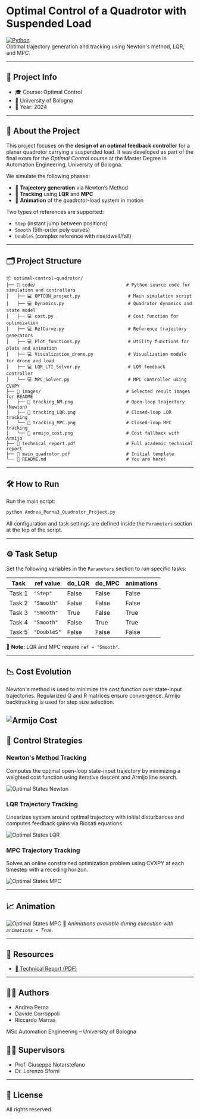 # Optimal Control of a Quadrotor with Suspended Load

[![Python](https://img.shields.io/badge/Python-3.10-blue?logo=python)](https://www.python.org/)  
Optimal trajectory generation and tracking using Newton's method, LQR, and MPC.

---
## 📌 Project Info
- 🎓 Course: Optimal Control
- 🏫 University of Bologna
- 📅 Year: 2024
---

## 🧠 About the Project

This project focuses on the **design of an optimal feedback controller** for a planar quadrotor carrying a suspended load. It was developed as part of the final exam for the *Optimal Control* course at the Master Degree in Automation Engineering, University of Bologna.

We simulate the following phases:

- 🚀 **Trajectory generation** via Newton’s Method  
- 🎯 **Tracking** using **LQR** and **MPC**
- 🎥 **Animation** of the quadrotor-load system in motion

Two types of references are supported:
- `Step` (instant jump between positions)
- `Smooth` (5th-order poly curves)
- `DoubleS` (complex reference with rise/dwell/fall)

---

## 🗂 Project Structure

```
📦 optimal-control-quadrotor/
├── 📁 code/                                  # Python source code for simulation and controllers
│   ├── 💻 OPTCON_project.py                  # Main simulation script
│   ├── 💻 Dynamics.py                        # Quadrotor dynamics and state model
│   ├── 💻 cost.py                            # Cost function for optimization
│   ├── 💻 RefCurve.py                        # Reference trajectory generators
│   ├── 💻 Plot_functions.py                  # Utility functions for plots and animation
│   ├── 💻 Visualization_drone.py             # Visualization module for drone and load
│   ├── 💻 LQR_LTI_Solver.py                  # LQR feedback controller
│   └── 💻 MPC_Solver.py                      # MPC controller using CVXPY
├── 📁 images/                                # Selected result images for README
│   ├── 📸 tracking_NM.png                    # Open-loop trajectory (Newton)
│   ├── 📸 tracking_LQR.png                   # Closed-loop LQR tracking
│   └── 📸 tracking_MPC.png                   # Closed-loop MPC tracking
│   └── 📸 armijo_cost.png                    # Cost fallback with Armijo
├── 📘 technical_report.pdf                   # Full academic technical report
├── 📄 main_quadrotor.pdf                     # Initial template
└── 📄 README.md                              # You are here!
```

---

## 🛠 How to Run

Run the main script:

```bash
python Andrea_Perna3_Quadrotor_Project.py
```

All configuration and task settings are defined inside the `Parameters` section at the top of the script.

---

## ⚙️ Task Setup

Set the following variables in the `Parameters` section to run specific tasks:

| Task    | ref value    | do_LQR | do_MPC | animations |
|---------|--------------|--------|--------|------------|
| Task 1  | `"Step"`      | False  | False  | False      |
| Task 2  | `"Smooth"`    | False  | False  | False      |
| Task 3  | `"Smooth"`    | True   | False  | True       |
| Task 4  | `"Smooth"`    | False  | True   | True       |
| Task 5  | `"DoubleS"`   | False  | False  | False      |

🧠 **Note:** LQR and MPC require `ref = "Smooth"`.

---

## 📉 Cost Evolution

Newton's method is used to minimize the cost function over state-input trajectories. Regularized Q and R matrices ensure convergence. Armijo backtracking is used for step size selection.

![Armijo Cost](./images/armijo_cost.png)
---

## 🎯 Control Strategies

### Newton's Method Tracking
Computes the optimal open-loop state-input trajectory by minimizing a weighted cost function using iterative descent and Armijo line search.

![Optimal States Newton](./images/tracking_NM.png)

### LQR Trajectory Tracking
Linearizes system around optimal trajectory with initial disturbances and computes feedback gains via Riccati equations.

![Optimal States LQR](./images/tracking_LQR.png)

### MPC Trajectory Tracking
Solves an online constrained optimization problem using CVXPY at each timestep with a receding horizon.

![Optimal States MPC](./images/tracking_MPC.png)

---

## 📈 Animation

![Optimal States MPC](./images/anim.png)
📌 *Animations available during execution with `animations = True`.*

---

## 📎 Resources

- [📘 Technical Report (PDF)](./technical_report.pdf)

---

## 👨‍🎓 Authors

- Andrea Perna
- Davide Corroppoli  
- Riccardo Marras

MSc Automation Engineering – University of Bologna

## 👩‍🏫 Supervisors
- Prof. Giuseppe Notarstefano  
- Dr. Lorenzo Sforni

---

## 📜 License

All rights reserved.
